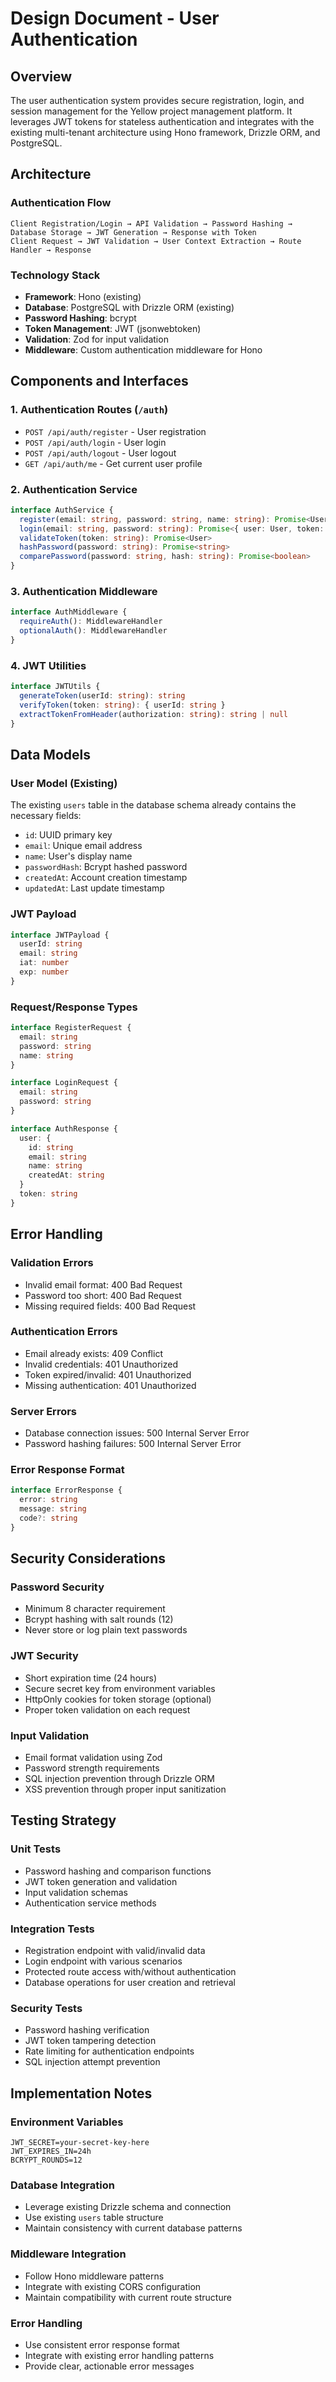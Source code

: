 # Design Document - User Authentication

## Overview

The user authentication system provides secure registration, login, and session management for the Yellow project management platform. It leverages JWT tokens for stateless authentication and integrates with the existing multi-tenant architecture using Hono framework, Drizzle ORM, and PostgreSQL.

## Architecture

### Authentication Flow
```
Client Registration/Login → API Validation → Password Hashing → Database Storage → JWT Generation → Response with Token
Client Request → JWT Validation → User Context Extraction → Route Handler → Response
```

### Technology Stack
- **Framework**: Hono (existing)
- **Database**: PostgreSQL with Drizzle ORM (existing)
- **Password Hashing**: bcrypt
- **Token Management**: JWT (jsonwebtoken)
- **Validation**: Zod for input validation
- **Middleware**: Custom authentication middleware for Hono

## Components and Interfaces

### 1. Authentication Routes (`/auth`)
- `POST /api/auth/register` - User registration
- `POST /api/auth/login` - User login
- `POST /api/auth/logout` - User logout
- `GET /api/auth/me` - Get current user profile

### 2. Authentication Service
```typescript
interface AuthService {
  register(email: string, password: string, name: string): Promise<User>
  login(email: string, password: string): Promise<{ user: User, token: string }>
  validateToken(token: string): Promise<User>
  hashPassword(password: string): Promise<string>
  comparePassword(password: string, hash: string): Promise<boolean>
}
```

### 3. Authentication Middleware
```typescript
interface AuthMiddleware {
  requireAuth(): MiddlewareHandler
  optionalAuth(): MiddlewareHandler
}
```

### 4. JWT Utilities
```typescript
interface JWTUtils {
  generateToken(userId: string): string
  verifyToken(token: string): { userId: string }
  extractTokenFromHeader(authorization: string): string | null
}
```

## Data Models

### User Model (Existing)
The existing `users` table in the database schema already contains the necessary fields:
- `id`: UUID primary key
- `email`: Unique email address
- `name`: User's display name
- `passwordHash`: Bcrypt hashed password
- `createdAt`: Account creation timestamp
- `updatedAt`: Last update timestamp

### JWT Payload
```typescript
interface JWTPayload {
  userId: string
  email: string
  iat: number
  exp: number
}
```

### Request/Response Types
```typescript
interface RegisterRequest {
  email: string
  password: string
  name: string
}

interface LoginRequest {
  email: string
  password: string
}

interface AuthResponse {
  user: {
    id: string
    email: string
    name: string
    createdAt: string
  }
  token: string
}
```

## Error Handling

### Validation Errors
- Invalid email format: 400 Bad Request
- Password too short: 400 Bad Request
- Missing required fields: 400 Bad Request

### Authentication Errors
- Email already exists: 409 Conflict
- Invalid credentials: 401 Unauthorized
- Token expired/invalid: 401 Unauthorized
- Missing authentication: 401 Unauthorized

### Server Errors
- Database connection issues: 500 Internal Server Error
- Password hashing failures: 500 Internal Server Error

### Error Response Format
```typescript
interface ErrorResponse {
  error: string
  message: string
  code?: string
}
```

## Security Considerations

### Password Security
- Minimum 8 character requirement
- Bcrypt hashing with salt rounds (12)
- Never store or log plain text passwords

### JWT Security
- Short expiration time (24 hours)
- Secure secret key from environment variables
- HttpOnly cookies for token storage (optional)
- Proper token validation on each request

### Input Validation
- Email format validation using Zod
- Password strength requirements
- SQL injection prevention through Drizzle ORM
- XSS prevention through proper input sanitization

## Testing Strategy

### Unit Tests
- Password hashing and comparison functions
- JWT token generation and validation
- Input validation schemas
- Authentication service methods

### Integration Tests
- Registration endpoint with valid/invalid data
- Login endpoint with various scenarios
- Protected route access with/without authentication
- Database operations for user creation and retrieval

### Security Tests
- Password hashing verification
- JWT token tampering detection
- Rate limiting for authentication endpoints
- SQL injection attempt prevention

## Implementation Notes

### Environment Variables
```
JWT_SECRET=your-secret-key-here
JWT_EXPIRES_IN=24h
BCRYPT_ROUNDS=12
```

### Database Integration
- Leverage existing Drizzle schema and connection
- Use existing `users` table structure
- Maintain consistency with current database patterns

### Middleware Integration
- Follow Hono middleware patterns
- Integrate with existing CORS configuration
- Maintain compatibility with current route structure

### Error Handling
- Use consistent error response format
- Integrate with existing error handling patterns
- Provide clear, actionable error messages